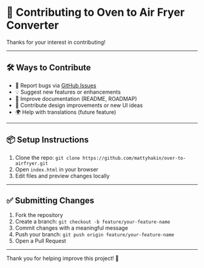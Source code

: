 # 🙌 Contributing to Oven to Air Fryer Converter

Thanks for your interest in contributing!

---

## 🛠️ Ways to Contribute

- 🐛 Report bugs via [GitHub Issues](../../issues)
- 💡 Suggest new features or enhancements
- 📄 Improve documentation (README, ROADMAP)
- 🎨 Contribute design improvements or new UI ideas
- 🌍 Help with translations (future feature)

---

## 📦 Setup Instructions

1. Clone the repo: `git clone https://github.com/mattyhakin/over-to-airfryer.git`
2. Open `index.html` in your browser
3. Edit files and preview changes locally

---

## ✅ Submitting Changes

1. Fork the repository
2. Create a branch: `git checkout -b feature/your-feature-name`
3. Commit changes with a meaningful message
4. Push your branch: `git push origin feature/your-feature-name`
5. Open a Pull Request

---

Thank you for helping improve this project! 💚
